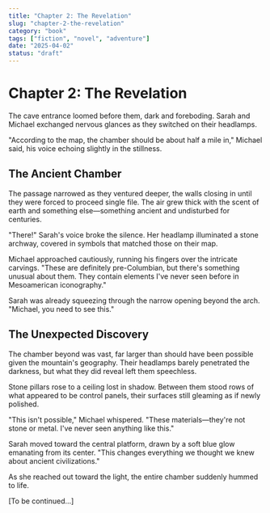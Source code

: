```yaml
---
title: "Chapter 2: The Revelation"
slug: "chapter-2-the-revelation"
category: "book"
tags: ["fiction", "novel", "adventure"]
date: "2025-04-02"
status: "draft"
---
```


# Chapter 2: The Revelation

The cave entrance loomed before them, dark and foreboding. Sarah and Michael exchanged nervous glances as they switched on their headlamps.

"According to the map, the chamber should be about half a mile in," Michael said, his voice echoing slightly in the stillness.

## The Ancient Chamber

The passage narrowed as they ventured deeper, the walls closing in until they were forced to proceed single file. The air grew thick with the scent of earth and something else—something ancient and undisturbed for centuries.

"There!" Sarah's voice broke the silence. Her headlamp illuminated a stone archway, covered in symbols that matched those on their map.

Michael approached cautiously, running his fingers over the intricate carvings. "These are definitely pre-Columbian, but there's something unusual about them. They contain elements I've never seen before in Mesoamerican iconography."

Sarah was already squeezing through the narrow opening beyond the arch. "Michael, you need to see this."

## The Unexpected Discovery

The chamber beyond was vast, far larger than should have been possible given the mountain's geography. Their headlamps barely penetrated the darkness, but what they did reveal left them speechless.

Stone pillars rose to a ceiling lost in shadow. Between them stood rows of what appeared to be control panels, their surfaces still gleaming as if newly polished.

"This isn't possible," Michael whispered. "These materials—they're not stone or metal. I've never seen anything like this."

Sarah moved toward the central platform, drawn by a soft blue glow emanating from its center. "This changes everything we thought we knew about ancient civilizations."

As she reached out toward the light, the entire chamber suddenly hummed to life.

[To be continued...]
